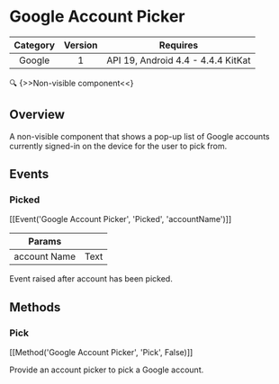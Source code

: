 # Google Account Picker

| Category | Version | Requires |
|:--------:|:-------:|:--------:|
|Google|1|API 19, Android 4.4 - 4.4.4 KitKat|

:mag: {>>Non-visible component<<}

## Overview

A non-visible component that shows a pop-up list of Google accounts currently signed-in on the device for the user to pick from.

## Events

### Picked

[[Event('Google Account Picker', 'Picked', 'accountName')]]

| Params | []() |
|--------|------|
|account Name|Text|


Event raised after account has been picked.

## Methods

### Pick

[[Method('Google Account Picker', 'Pick', False)]]

Provide an account picker to pick a Google account.